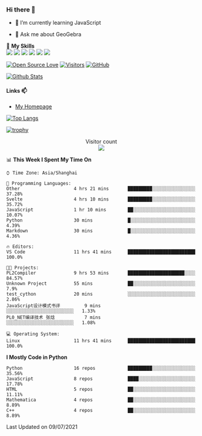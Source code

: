 ### Hi there 👋

<!--
**wuyudi/wuyudi** is a ✨ _special_ ✨ repository because its `README.md` (this file) appears on your GitHub profile.

Here are some ideas to get you started:

- 🔭 I’m currently working on ...
- 👯 I’m looking to collaborate on ...
- 🤔 I’m looking for help with ...

- 📫 How to reach me: ...
- 😄 Pronouns: ...
- ⚡ Fun fact: ...
-->

- 🌱 I’m currently learning JavaScript

- 💬 Ask me about GeoGebra

🌟 **My Skills**  
![](https://img.shields.io/badge/-Svelte-3e74a2?style=flat-square&logo=Svelte&logoColor=fff)
![](https://img.shields.io/badge/-TypeScript-3e74a2?style=flat-square&logo=TypeScript&logoColor=fff)
![](https://img.shields.io/badge/-JavaScript-3e74a2?style=flat-square&logo=JavaScript&logoColor=fff)
![](https://img.shields.io/badge/-Python-3e74a2?style=flat-square&logo=Python&logoColor=fff)
![](https://img.shields.io/badge/-Mathematica-3e74a2?style=flat-square&logo=Wolfram&logoColor=fff)
![](https://img.shields.io/badge/-C%2B%2B-3e74a2?style=flat-square&logo=C%2B%2B&logoColor=fff)

[![Open Source Love](https://badges.frapsoft.com/os/v1/open-source.svg?v=103)](https://github.com/wuyudi/)
[![Visitors](https://visitor-badge.glitch.me/badge?page_id=wuyudi.wuyudi)](https://github.com/wuyudi/)
[![GitHub](https://img.shields.io/github/followers/wuyudi.svg?lable=GitHub&style=social)](https://github.com/wuyudi/)

[![Github Stats](https://github-readme-stats.vercel.app/api?username=wuyudi&show_icons=true)](https://github.com/wuyudi/)

#### Links 📫

* [My Homepage](https://wuyudi.github.io/blog/)

[![Top Langs](https://github-readme-stats.vercel.app/api/top-langs/?username=wuyudi&hide=HTML,jupyter%20notebook&layout=compact)](https://github.com/wuyudi/github-readme-stats)

[![trophy](https://github-profile-trophy.vercel.app/?username=wuyudi&theme=onedark)](https://github.com/ryo-ma/github-profile-trophy)

<p align="center"> 
  Visitor count<br>
  <img src="https://profile-counter.glitch.me/wuyudi/count.svg" />
</p>

<!--START_SECTION:waka-->
📊 **This Week I Spent My Time On** 

```text
⌚︎ Time Zone: Asia/Shanghai

💬 Programming Languages: 
Other                    4 hrs 21 mins       █████████░░░░░░░░░░░░░░░░   37.28% 
Svelte                   4 hrs 10 mins       █████████░░░░░░░░░░░░░░░░   35.72% 
JavaScript               1 hr 10 mins        ██░░░░░░░░░░░░░░░░░░░░░░░   10.07% 
Python                   30 mins             █░░░░░░░░░░░░░░░░░░░░░░░░   4.39% 
Markdown                 30 mins             █░░░░░░░░░░░░░░░░░░░░░░░░   4.36%

🔥 Editors: 
VS Code                  11 hrs 41 mins      █████████████████████████   100.0%

🐱‍💻 Projects: 
PL2Compiler              9 hrs 53 mins       █████████████████████░░░░   84.57% 
Unknown Project          55 mins             ██░░░░░░░░░░░░░░░░░░░░░░░   7.9% 
test_cython              20 mins             ░░░░░░░░░░░░░░░░░░░░░░░░░   2.86% 
JavaScript设计模式书评         9 mins              ░░░░░░░░░░░░░░░░░░░░░░░░░   1.33% 
PL0_NET编译技术 张焓           7 mins              ░░░░░░░░░░░░░░░░░░░░░░░░░   1.08%

💻 Operating System: 
Linux                    11 hrs 41 mins      █████████████████████████   100.0%

```

**I Mostly Code in Python** 

```text
Python                   16 repos            █████████░░░░░░░░░░░░░░░░   35.56% 
JavaScript               8 repos             ████░░░░░░░░░░░░░░░░░░░░░   17.78% 
HTML                     5 repos             ██░░░░░░░░░░░░░░░░░░░░░░░   11.11% 
Mathematica              4 repos             ██░░░░░░░░░░░░░░░░░░░░░░░   8.89% 
C++                      4 repos             ██░░░░░░░░░░░░░░░░░░░░░░░   8.89%

```



 Last Updated on 09/07/2021
<!--END_SECTION:waka-->
